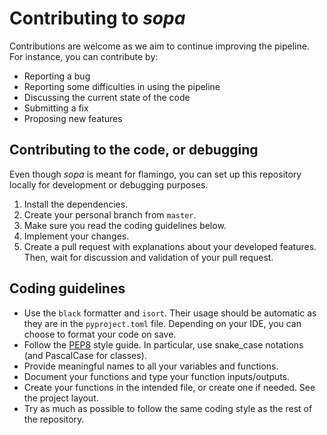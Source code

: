 # Contributing to *sopa*

Contributions are welcome as we aim to continue improving the pipeline. For instance, you can contribute by:

- Reporting a bug
- Reporting some difficulties in using the pipeline
- Discussing the current state of the code
- Submitting a fix
- Proposing new features

## Contributing to the code, or debugging

Even though *sopa* is meant for flamingo, you can set up this repository locally for development or debugging purposes.

1. Install the dependencies.
2. Create your personal branch from `master`.
3. Make sure you read the coding guidelines below.
4. Implement your changes.
5. Create a pull request with explanations about your developed features. Then, wait for discussion and validation of your pull request.

## Coding guidelines

- Use the `black` formatter and `isort`. Their usage should be automatic as they are in the `pyproject.toml` file. Depending on your IDE, you can choose to format your code on save.
- Follow the [PEP8](https://peps.python.org/pep-0008/) style guide. In particular, use snake_case notations (and PascalCase for classes).
- Provide meaningful names to all your variables and functions.
- Document your functions and type your function inputs/outputs.
- Create your functions in the intended file, or create one if needed. See the project layout.
- Try as much as possible to follow the same coding style as the rest of the repository.